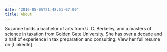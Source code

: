 ```yaml
---
date: "2016-05-05T21:48:51-07:00"
title: About
---
```


Suzanne holds a bachelor of arts from U. C. Berkeley, and a masters of science in taxation from Golden Gate University. She has over a decade and a half of experience in tax preparation and consulting. View her full resume on [LinkedIn]